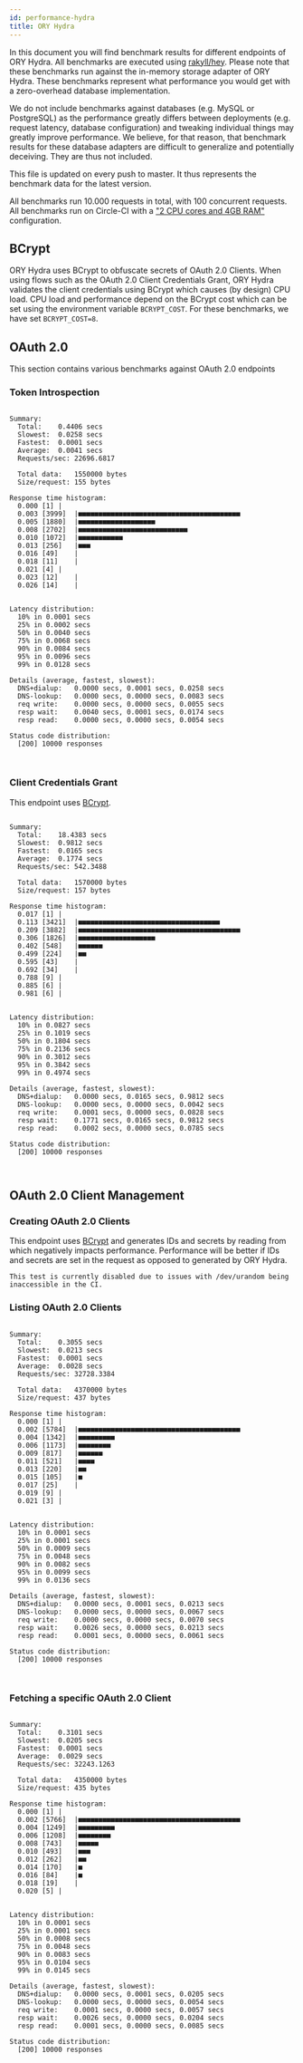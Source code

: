 ```yaml
---
id: performance-hydra
title: ORY Hydra
---
```


In this document you will find benchmark results for different endpoints of ORY Hydra. All benchmarks are executed
using [rakyll/hey](https://github.com/rakyll/hey). Please note that these benchmarks run against the in-memory storage
adapter of ORY Hydra. These benchmarks represent what performance you would get with a zero-overhead database implementation.

We do not include benchmarks against databases (e.g. MySQL or PostgreSQL) as the performance greatly differs between
deployments (e.g. request latency, database configuration) and tweaking individual things may greatly improve performance.
We believe, for that reason, that benchmark results for these database adapters are difficult to generalize and potentially
deceiving. They are thus not included.

This file is updated on every push to master. It thus represents the benchmark data for the latest version.

All benchmarks run 10.000 requests in total, with 100 concurrent requests. All benchmarks run on Circle-CI with a
["2 CPU cores and 4GB RAM"](https://support.circleci.com/hc/en-us/articles/360000489307-Why-do-my-tests-take-longer-to-run-on-CircleCI-than-locally-)
configuration.

## BCrypt

ORY Hydra uses BCrypt to obfuscate secrets of OAuth 2.0 Clients. When using flows such as the OAuth 2.0 Client Credentials
Grant, ORY Hydra validates the client credentials using BCrypt which causes (by design) CPU load. CPU load and performance
depend on the BCrypt cost which can be set using the environment variable `BCRYPT_COST`. For these benchmarks,
we have set `BCRYPT_COST=8`.

## OAuth 2.0

This section contains various benchmarks against OAuth 2.0 endpoints

### Token Introspection

```

Summary:
  Total:	0.4406 secs
  Slowest:	0.0258 secs
  Fastest:	0.0001 secs
  Average:	0.0041 secs
  Requests/sec:	22696.6817
  
  Total data:	1550000 bytes
  Size/request:	155 bytes

Response time histogram:
  0.000 [1]	|
  0.003 [3999]	|■■■■■■■■■■■■■■■■■■■■■■■■■■■■■■■■■■■■■■■■
  0.005 [1880]	|■■■■■■■■■■■■■■■■■■■
  0.008 [2702]	|■■■■■■■■■■■■■■■■■■■■■■■■■■■
  0.010 [1072]	|■■■■■■■■■■■
  0.013 [256]	|■■■
  0.016 [49]	|
  0.018 [11]	|
  0.021 [4]	|
  0.023 [12]	|
  0.026 [14]	|


Latency distribution:
  10% in 0.0001 secs
  25% in 0.0002 secs
  50% in 0.0040 secs
  75% in 0.0068 secs
  90% in 0.0084 secs
  95% in 0.0096 secs
  99% in 0.0128 secs

Details (average, fastest, slowest):
  DNS+dialup:	0.0000 secs, 0.0001 secs, 0.0258 secs
  DNS-lookup:	0.0000 secs, 0.0000 secs, 0.0083 secs
  req write:	0.0000 secs, 0.0000 secs, 0.0055 secs
  resp wait:	0.0040 secs, 0.0001 secs, 0.0174 secs
  resp read:	0.0000 secs, 0.0000 secs, 0.0054 secs

Status code distribution:
  [200]	10000 responses



```

### Client Credentials Grant

This endpoint uses [BCrypt](#bcrypt).

```

Summary:
  Total:	18.4383 secs
  Slowest:	0.9812 secs
  Fastest:	0.0165 secs
  Average:	0.1774 secs
  Requests/sec:	542.3488
  
  Total data:	1570000 bytes
  Size/request:	157 bytes

Response time histogram:
  0.017 [1]	|
  0.113 [3421]	|■■■■■■■■■■■■■■■■■■■■■■■■■■■■■■■■■■■
  0.209 [3882]	|■■■■■■■■■■■■■■■■■■■■■■■■■■■■■■■■■■■■■■■■
  0.306 [1826]	|■■■■■■■■■■■■■■■■■■■
  0.402 [548]	|■■■■■■
  0.499 [224]	|■■
  0.595 [43]	|
  0.692 [34]	|
  0.788 [9]	|
  0.885 [6]	|
  0.981 [6]	|


Latency distribution:
  10% in 0.0827 secs
  25% in 0.1019 secs
  50% in 0.1804 secs
  75% in 0.2136 secs
  90% in 0.3012 secs
  95% in 0.3842 secs
  99% in 0.4974 secs

Details (average, fastest, slowest):
  DNS+dialup:	0.0000 secs, 0.0165 secs, 0.9812 secs
  DNS-lookup:	0.0000 secs, 0.0000 secs, 0.0042 secs
  req write:	0.0001 secs, 0.0000 secs, 0.0828 secs
  resp wait:	0.1771 secs, 0.0165 secs, 0.9812 secs
  resp read:	0.0002 secs, 0.0000 secs, 0.0785 secs

Status code distribution:
  [200]	10000 responses



```

## OAuth 2.0 Client Management

### Creating OAuth 2.0 Clients

This endpoint uses [BCrypt](#bcrypt) and generates IDs and secrets by reading from  which negatively impacts
performance. Performance will be better if IDs and secrets are set in the request as opposed to generated by ORY Hydra.

```
This test is currently disabled due to issues with /dev/urandom being inaccessible in the CI.
```

### Listing OAuth 2.0 Clients

```

Summary:
  Total:	0.3055 secs
  Slowest:	0.0213 secs
  Fastest:	0.0001 secs
  Average:	0.0028 secs
  Requests/sec:	32728.3384
  
  Total data:	4370000 bytes
  Size/request:	437 bytes

Response time histogram:
  0.000 [1]	|
  0.002 [5784]	|■■■■■■■■■■■■■■■■■■■■■■■■■■■■■■■■■■■■■■■■
  0.004 [1342]	|■■■■■■■■■
  0.006 [1173]	|■■■■■■■■
  0.009 [817]	|■■■■■■
  0.011 [521]	|■■■■
  0.013 [220]	|■■
  0.015 [105]	|■
  0.017 [25]	|
  0.019 [9]	|
  0.021 [3]	|


Latency distribution:
  10% in 0.0001 secs
  25% in 0.0001 secs
  50% in 0.0009 secs
  75% in 0.0048 secs
  90% in 0.0082 secs
  95% in 0.0099 secs
  99% in 0.0136 secs

Details (average, fastest, slowest):
  DNS+dialup:	0.0000 secs, 0.0001 secs, 0.0213 secs
  DNS-lookup:	0.0000 secs, 0.0000 secs, 0.0067 secs
  req write:	0.0000 secs, 0.0000 secs, 0.0070 secs
  resp wait:	0.0026 secs, 0.0000 secs, 0.0213 secs
  resp read:	0.0001 secs, 0.0000 secs, 0.0061 secs

Status code distribution:
  [200]	10000 responses



```

### Fetching a specific OAuth 2.0 Client

```

Summary:
  Total:	0.3101 secs
  Slowest:	0.0205 secs
  Fastest:	0.0001 secs
  Average:	0.0029 secs
  Requests/sec:	32243.1263
  
  Total data:	4350000 bytes
  Size/request:	435 bytes

Response time histogram:
  0.000 [1]	|
  0.002 [5766]	|■■■■■■■■■■■■■■■■■■■■■■■■■■■■■■■■■■■■■■■■
  0.004 [1249]	|■■■■■■■■■
  0.006 [1208]	|■■■■■■■■
  0.008 [743]	|■■■■■
  0.010 [493]	|■■■
  0.012 [262]	|■■
  0.014 [170]	|■
  0.016 [84]	|■
  0.018 [19]	|
  0.020 [5]	|


Latency distribution:
  10% in 0.0001 secs
  25% in 0.0001 secs
  50% in 0.0008 secs
  75% in 0.0048 secs
  90% in 0.0083 secs
  95% in 0.0104 secs
  99% in 0.0145 secs

Details (average, fastest, slowest):
  DNS+dialup:	0.0000 secs, 0.0001 secs, 0.0205 secs
  DNS-lookup:	0.0000 secs, 0.0000 secs, 0.0054 secs
  req write:	0.0001 secs, 0.0000 secs, 0.0057 secs
  resp wait:	0.0026 secs, 0.0000 secs, 0.0204 secs
  resp read:	0.0001 secs, 0.0000 secs, 0.0085 secs

Status code distribution:
  [200]	10000 responses



```

